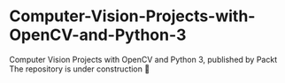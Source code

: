 # Computer-Vision-Projects-with-OpenCV-and-Python-3
Computer Vision Projects with OpenCV and Python 3, published by Packt
The repository is under construction :construction_worker:
